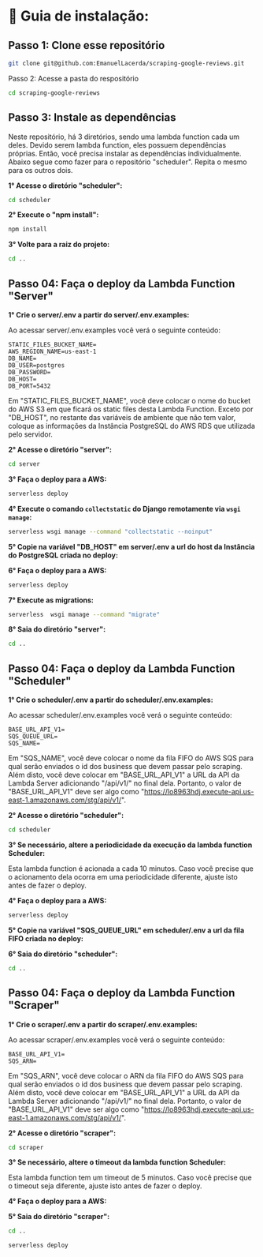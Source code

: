<h1>🔨 Guia de instalação:</h1>

<h2>Passo 1: Clone esse repositório</h2>

```bash
git clone git@github.com:EmanuelLacerda/scraping-google-reviews.git
```

<hw>Passo 2: Acesse a pasta do respositório</h2>

```bash
cd scraping-google-reviews
```

<h2>Passo 3: Instale as dependências</h2>

Neste repositório, há 3 diretórios, sendo uma lambda function cada um deles. Devido serem lambda function, eles possuem dependências próprias. Então, você precisa instalar as dependências individualmente. Abaixo segue como fazer para o repositório "scheduler". Repita o mesmo para os outros dois.

**1° Acesse o diretório "scheduler":**

```bash
cd scheduler
```

**2° Execute o "npm install":**

```bash
npm install
```

**3° Volte para a raiz do projeto:**

```bash
cd ..
```

<h2>Passo 04: Faça o deploy da Lambda Function "Server"</h2>

**1° Crie o server/.env a partir do server/.env.examples:**

Ao acessar server/.env.examples você verá o seguinte conteúdo:
```
STATIC_FILES_BUCKET_NAME=
AWS_REGION_NAME=us-east-1
DB_NAME=
DB_USER=postgres
DB_PASSWORD=
DB_HOST=
DB_PORT=5432
```

Em "STATIC_FILES_BUCKET_NAME", você deve colocar o nome do bucket do AWS S3 em que ficará os static files desta Lambda Function. Exceto por "DB_HOST", no restante das variáveis de ambiente que não tem valor, coloque as informações da Instância PostgreSQL do AWS RDS que utilizada pelo servidor.

**2° Acesse o diretório "server":**

```bash
cd server
```

**3° Faça o deploy para a AWS:**


```bash
serverless deploy
```

**4° Execute o comando `collectstatic` do Django remotamente via `wsgi manage`:**

```bash
serverless wsgi manage --command "collectstatic --noinput"
```

**5° Copie na variável "DB_HOST" em server/.env a url do host da Instância do PostgreSQL criada no deploy:**

**6° Faça o deploy para a AWS:**

```bash
serverless deploy
```

**7° Execute as migrations:**

```bash
serverless  wsgi manage --command "migrate"
```

**8° Saia do diretório "server":**

```bash
cd ..
```

<h2>Passo 04: Faça o deploy da Lambda Function "Scheduler"</h2>

**1° Crie o scheduler/.env a partir do scheduler/.env.examples:**

Ao acessar scheduler/.env.examples você verá o seguinte conteúdo:
```
BASE_URL_API_V1=
SQS_QUEUE_URL=
SQS_NAME=
```

Em "SQS_NAME", você deve colocar o nome da fila FIFO do AWS SQS para qual serão enviados o id dos business que devem passar pelo scraping. Além disto, você deve colocar em "BASE_URL_API_V1" a URL da API da Lambda Server adicionando "/api/v1/" no final dela. Portanto, o valor de "BASE_URL_API_V1" deve ser algo como "https://lo8963hdj.execute-api.us-east-1.amazonaws.com/stg/api/v1/".

**2° Acesse o diretório "scheduler":**

```bash
cd scheduler
```

**3° Se necessário, altere a periodicidade da execução da lambda function Scheduler:**

Esta lambda function é acionada a cada 10 minutos. Caso você precise que o acionamento dela ocorra em uma periodicidade diferente, ajuste isto antes de fazer o deploy.


**4° Faça o deploy para a AWS:**


```bash
serverless deploy
```

**5° Copie na variável "SQS_QUEUE_URL" em scheduler/.env a url da fila FIFO criada no deploy:**

**6° Saia do diretório "scheduler":**

```bash
cd ..
```


<h2>Passo 04: Faça o deploy da Lambda Function "Scraper"</h2>

**1° Crie o scraper/.env a partir do scraper/.env.examples:**

Ao acessar scraper/.env.examples você verá o seguinte conteúdo:
```
BASE_URL_API_V1=
SQS_ARN=
```

Em "SQS_ARN", você deve colocar o ARN da fila FIFO do AWS SQS para qual serão enviados o id dos business que devem passar pelo scraping. Além disto, você deve colocar em "BASE_URL_API_V1" a URL da API da Lambda Server adicionando "/api/v1/" no final dela. Portanto, o valor de "BASE_URL_API_V1" deve ser algo como "https://lo8963hdj.execute-api.us-east-1.amazonaws.com/stg/api/v1/".

**2° Acesse o diretório "scraper":**

```bash
cd scraper
```

**3° Se necessário, altere o timeout da lambda function Scheduler:**

Esta lambda function tem um timeout de 5 minutos. Caso você precise que o timeout seja diferente, ajuste isto antes de fazer o deploy.


**4° Faça o deploy para a AWS:**

**5° Saia do diretório "scraper":**

```bash
cd ..
```



```bash
serverless deploy
```
